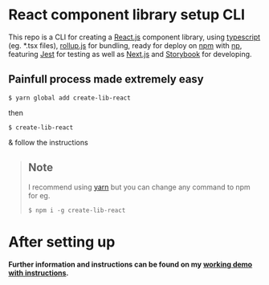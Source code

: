 # React component library setup CLI

This repo is a CLI for creating a [React.js](https://reactjs.org/ "React.js") component library, using [typescript](https://www.typescriptlang.org/ "typescript") (eg. \*.tsx files), [rollup.js](https://rollupjs.org/guide/en/ "rollup") for bundling, ready for deploy on [npm](https://www.npmjs.com/ "npm") with [np](https://github.com/sindresorhus/np "np"), featuring [Jest](https://jestjs.io/ "Jest") for testing as well as [Next.js](https://nextjs.org/ "Next.js") and [Storybook](https://storybook.js.org/ "Storybook") for developing.

## Painfull process made extremely easy

```
$ yarn global add create-lib-react
```

then

```
$ create-lib-react
```

& follow the instructions

> ## Note
>
> I recommend using [yarn](https://yarnpkg.com/ "Yarn") but you can change any command to npm for eg.
>
> ```
> $ npm i -g create-lib-react
> ```
>
> #

# After setting up

#### Further information and instructions can be found on my [working demo with instructions](https://github.com/beeinger/react-typescript-rollup-npm "Demo").
